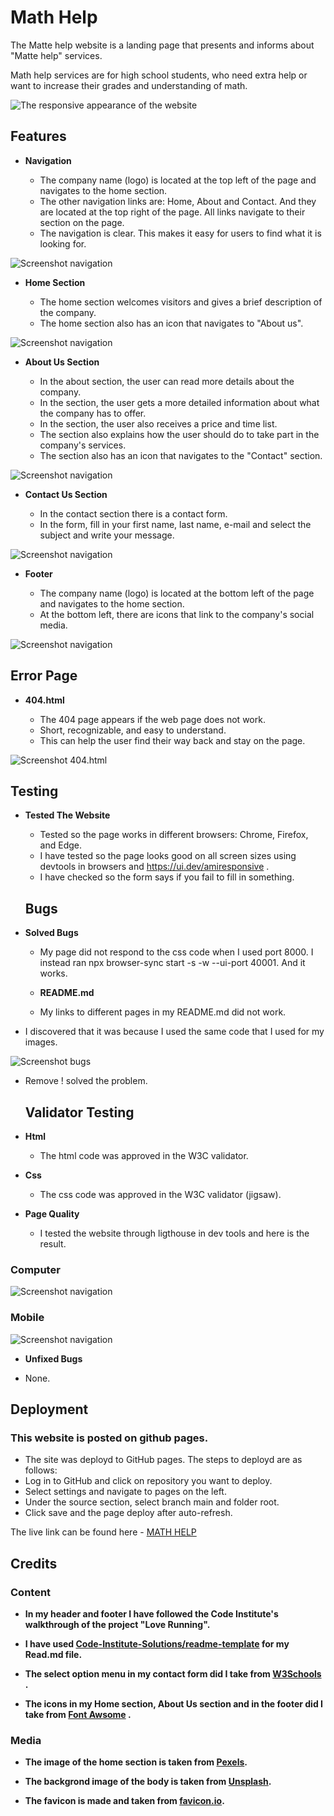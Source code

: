 # Math Help

The Matte help website is a landing page that presents and informs about "Matte help" services.

Math help services are for high school students, who need extra help or want to increase their grades and understanding of math.


![The responsive appearance of the website](assets/image/responsiv%20.png)

## Features


- __Navigation__

  - The company name (logo) is located at the top left of the page and navigates to the home section.
  - The other navigation links are: Home, About and Contact. And they are located at the top right of the page. All links navigate to their section on the page.
  - The navigation is clear. This makes it easy for users to find what it is looking for.

![Screenshot navigation](assets/image/Sk%C3%A4rmbild-navigation.png)  

- __Home Section__

  - The home section welcomes visitors and gives a brief description of the company.
  - The home section also has an icon that navigates to "About us".

![Screenshot navigation](assets/image/screenshot-home.png)  

- __About Us Section__

  - In the about section, the user can read more details about the company.
  - In the section, the user gets a more detailed information about what the company has to offer.
  - In the section, the user also receives a price and time list.
  - The section also explains how the user should do to take part in the company's services.
  - The section also has an icon that navigates to the "Contact" section.



![Screenshot navigation](assets/image/screenshot-about.png)  


- __Contact Us Section__

  - In the contact section there is a contact form.
  - In the form, fill in your first name, last name, e-mail and select the subject and write your message.


![Screenshot navigation](assets/image/screenshot-contact.png)  


- __Footer__

  - The company name (logo) is located at the bottom left of the page and navigates to the home section.
  -  At the bottom left, there are icons that link to the company's social media.


![Screenshot navigation](assets/image/screenshot-footer.png)  



## Error Page

- __404.html__

  - The 404 page appears if the web page does not work.
  -  Short, recognizable, and easy to understand.
  -  This can help the user find their way back and stay on the page.


![Screenshot 404.html](assets/image/screenshot-404.html.png)  



## Testing

- __Tested The Website__

  - Tested so the page works in different browsers: Chrome, Firefox, and Edge.
  -  I have tested so the page looks good on all screen sizes using devtools in browsers and https://ui.dev/amiresponsive .
  - I have checked so the form says if you fail to fill in something.


  ## Bugs

- __Solved Bugs__

  - My page did not respond to the css code when I used port 8000. I instead ran npx browser-sync start -s -w --ui-port 40001. And it works.

  - __README.md__

  - My links to different pages in my README.md
 did not work.

 - I discovered that it was because I used the same code that I used for my images.

 ![Screenshot bugs](assets/image/screenshot.READ.md-bug.png)

 - Remove ! solved the problem.



   ## Validator Testing

- __Html__

  - The html code was approved in the W3C validator.

- __Css__

  - The css code was approved in the W3C validator (jigsaw).

- __Page Quality__

  - I tested the website through ligthouse in dev tools and here is the result.

### Computer
![ Screenshot navigation](assets/image/screenshot-ligthouse-desk.png)  

### Mobile
![ Screenshot navigation](assets/image/screenshot-ligthouse-mob.png)  


  - __Unfixed Bugs__

  - None.

## Deployment

### This website is posted on github pages.

  - The site was deployd to GitHub pages. The steps to deployd are as follows:
  - Log in to GitHub and click on repository you want to deploy.
  - Select settings and navigate to pages on the left.
  - Under the source section, select branch main and folder root.
  - Click save and the page deploy after auto-refresh.

The live link can be found here - [MATH HELP](https://assofiejakobsson.github.io/Projekt-1-Code-Institute/)

## Credits

### Content
 
 - __In my header and footer I have followed the Code Institute's walkthrough of the project "Love Running".__

 - __I have used [Code-Institute-Solutions/readme-template](https://github.com/Code-Institute-Solutions/readme-template/blob/master/README.md)  for my Read.md file.__


  - __The select option menu in my contact form did I take from [W3Schools](https://www.w3schools.com/howto/howto_custom_select.asp) .__

   - __The icons in my Home section, About Us section and in the footer did I take from [Font Awsome](https://fontawesome.com/) .__



   ### Media
 
 - __The image of the home section is taken from [Pexels](https://www.pexels.com/sv-se/).__

- __The backgrond image of the body is taken from [Unsplash](https://unsplash.com/).__

- __The favicon is made and taken from [favicon.io](https://favicon.io/favicon-converter/).__



   


  








